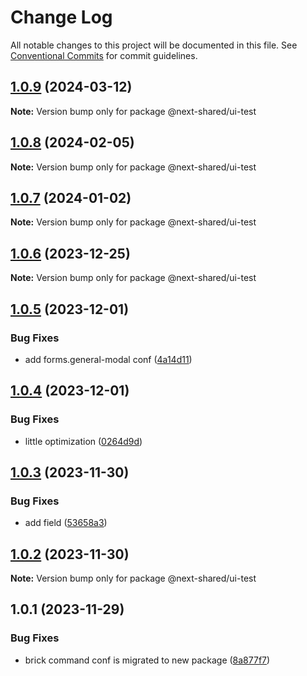 # Change Log

All notable changes to this project will be documented in this file.
See [Conventional Commits](https://conventionalcommits.org) for commit guidelines.

## [1.0.9](https://github.com/easyops-cn/next-bricks/compare/@next-shared/ui-test@1.0.8...@next-shared/ui-test@1.0.9) (2024-03-12)

**Note:** Version bump only for package @next-shared/ui-test





## [1.0.8](https://github.com/easyops-cn/next-bricks/compare/@next-shared/ui-test@1.0.7...@next-shared/ui-test@1.0.8) (2024-02-05)

**Note:** Version bump only for package @next-shared/ui-test





## [1.0.7](https://github.com/easyops-cn/next-bricks/compare/@next-shared/ui-test@1.0.6...@next-shared/ui-test@1.0.7) (2024-01-02)

**Note:** Version bump only for package @next-shared/ui-test





## [1.0.6](https://github.com/easyops-cn/next-bricks/compare/@next-shared/ui-test@1.0.5...@next-shared/ui-test@1.0.6) (2023-12-25)

**Note:** Version bump only for package @next-shared/ui-test





## [1.0.5](https://github.com/easyops-cn/next-bricks/compare/@next-shared/ui-test@1.0.4...@next-shared/ui-test@1.0.5) (2023-12-01)


### Bug Fixes

* add forms.general-modal conf ([4a14d11](https://github.com/easyops-cn/next-bricks/commit/4a14d117c3ac2fc9b1efb11f4ba8e13e97687623))





## [1.0.4](https://github.com/easyops-cn/next-bricks/compare/@next-shared/ui-test@1.0.3...@next-shared/ui-test@1.0.4) (2023-12-01)


### Bug Fixes

* little optimization ([0264d9d](https://github.com/easyops-cn/next-bricks/commit/0264d9d45845a13704daeb7774a592288ddd126e))





## [1.0.3](https://github.com/easyops-cn/next-bricks/compare/@next-shared/ui-test@1.0.2...@next-shared/ui-test@1.0.3) (2023-11-30)


### Bug Fixes

* add field ([53658a3](https://github.com/easyops-cn/next-bricks/commit/53658a39a24de8949b2a91ae63aeaab152b4864c))





## [1.0.2](https://github.com/easyops-cn/next-bricks/compare/@next-shared/ui-test@1.0.1...@next-shared/ui-test@1.0.2) (2023-11-30)

**Note:** Version bump only for package @next-shared/ui-test





## 1.0.1 (2023-11-29)


### Bug Fixes

* brick command conf is migrated to new package ([8a877f7](https://github.com/easyops-cn/next-bricks/commit/8a877f7efe1acfa4ef2e33d8867169f7dd6e6f8f))
